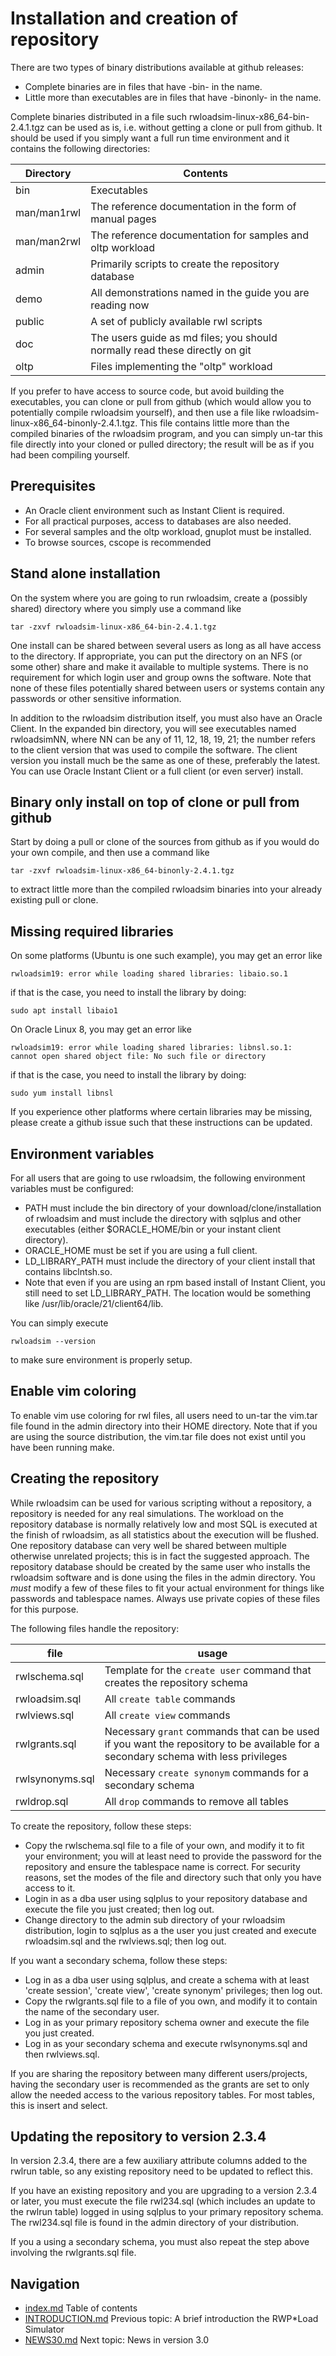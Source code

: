 # Installation and creation of repository

There are two types of binary distributions available at github releases:

* Complete binaries are in files that have -bin- in the name.
* Little more than executables are in files that have -binonly- in the name.

Complete binaries distributed in a file such rwloadsim-linux-x86_64-bin-2.4.1.tgz
can be used as is, i.e. without getting a clone or pull from github.
It should be used if you simply want a full run time environment
and it contains the following directories:

|Directory|Contents|
|---------|--------|
|bin|Executables|
|man/man1rwl|The reference documentation in the form of manual pages|
|man/man2rwl|The reference documentation for samples and oltp workload|
|admin|Primarily scripts to create the repository database|
|demo|All demonstrations named in the guide you are reading now|
|public|A set of publicly available rwl scripts|
|doc|The users guide as md files; you should normally read these directly on git|
|oltp|Files implementing the "oltp" workload|

If you prefer to have access to source code, but avoid building the executables,
you can clone or pull from github (which would allow you to potentially compile
rwloadsim yourself), and then 
use a file like rwloadsim-linux-x86_64-binonly-2.4.1.tgz.
This file contains little more than the compiled binaries of the rwloadsim program,
and you can simply un-tar this file
directly into your cloned or pulled directory; the result will be as if you had
been compiling yourself.

## Prerequisites

 * An Oracle client environment such as Instant Client is required.
 * For all practical purposes, access to databases are also needed.
 * For several samples and the oltp workload, gnuplot must be installed.
 * To browse sources, cscope is recommended

## Stand alone installation

On the system where you are going to run rwloadsim,
create a (possibly shared) directory where you simply
use a command like
```
tar -zxvf rwloadsim-linux-x86_64-bin-2.4.1.tgz
```
One install can be shared between several users as long as all have access to the directory.
If appropriate, you can put the directory on an NFS (or some other) share and make it available to multiple systems.
There is no requirement for which login user and group owns the software.
Note that none of these files potentially shared between users or systems contain any 
passwords or other sensitive information.

In addition to the rwloadsim distribution itself, you must also have an Oracle Client.
In the expanded bin directory, you will see executables named rwloadsimNN, where NN can be any of 11, 12, 18, 19, 21;
the number refers to the client version that was used to compile the software.
The client version you install much be the same as one of these, preferably the latest.
You can use Oracle Instant Client or a full client (or even server) install.

## Binary only install on top of clone or pull from github

Start by doing a pull or clone of the sources from github 
as if you would do your own compile, and then use a command like
```
tar -zxvf rwloadsim-linux-x86_64-binonly-2.4.1.tgz
```
to extract little more than the compiled rwloadsim binaries into your already existing pull or clone.

## Missing required libraries

On some platforms (Ubuntu is one such example), you may get an error like
```
rwloadsim19: error while loading shared libraries: libaio.so.1
```
if that is the case, you need to install the library by doing:
```
sudo apt install libaio1
```

On Oracle Linux 8, you may get an error like
```
rwloadsim19: error while loading shared libraries: libnsl.so.1:
cannot open shared object file: No such file or directory
```
if that is the case, you need to install the library by doing:
```
sudo yum install libnsl
```

If you experience other platforms where certain libraries may be missing, please 
create a github issue such that these instructions can be updated.

## Environment variables

For all users that are going to use rwloadsim, the following environment variables must be configured:

 * PATH must include the bin directory of your download/clone/installation of rwloadsim and must include the directory with sqlplus and other executables (either $ORACLE_HOME/bin or your instant client directory).
 * ORACLE_HOME must be set if you are using a full client.
 * LD_LIBRARY_PATH must include the directory of your client install that contains libclntsh.so.
 * Note that even if you are using an rpm based install of Instant Client, you still need to set LD_LIBRARY_PATH. The location would be something like /usr/lib/oracle/21/client64/lib.

You can simply execute
```
rwloadsim --version
```
to make sure environment is properly setup.

## Enable vim coloring

To enable vim use coloring for rwl files, all users need to un-tar the vim.tar file
found in the admin directory into their HOME directory.
Note that if you are using the source distribution, the vim.tar file does not exist until
you have been running make.

## Creating the repository

While rwloadsim can be used for various scripting without a repository, a repository is needed for any real
simulations.
The workload on the repository database is normally relatively low and most SQL is executed at the finish
of rwloadsim, as all statistics about the execution will be flushed.
One repository database can very well be shared between multiple otherwise unrelated projects; this is in fact
the suggested approach.
The repository database should be created by the same user who installs the rwloadsim software and is
done using the files in the admin directory.
You _must_ modify a few of these files to fit your actual environment for things like passwords and tablespace names.
Always use private copies of these files for this purpose.

The following files handle the repository:

|file|usage|
|----|-----|
|rwlschema.sql|Template for the ```create user``` command that creates the repository schema|
|rwloadsim.sql|All ```create table``` commands|
|rwlviews.sql|All ```create view``` commands|
|rwlgrants.sql|Necessary ```grant``` commands that can be used if you want the repository to be available for a secondary schema with less privileges|
|rwlsynonyms.sql|Necessary ```create synonym``` commands for a secondary schema|
|rwldrop.sql|All ```drop``` commands to remove all tables|

To create the repository, follow these steps:

 * Copy the rwlschema.sql file to a file of your own, and modify it to fit your environment; you will at least need to provide the password for the repository and ensure the tablespace name is correct. For security reasons, set the modes of the file and directory such that only you have access to it.
 * Login in as a dba user using sqlplus to your repository database and execute the file you just created; then log out.
 * Change directory to the admin sub directory of your rwloadsim distribution, login to sqlplus as a the user you just created and execute rwloadsim.sql and the rwlviews.sql; then log out.

If you want a secondary schema, follow these steps:

 * Log in as a dba user using sqlplus, and create a schema with at least 'create session', 'create view', 'create synonym' privileges; then log out.
 * Copy the rwlgrants.sql file to a file of you own, and modify it to contain the name of the secondary user.
 * Log in as your primary repository schema owner and execute the file you just created.
 * Log in as your secondary schema and execute rwlsynonyms.sql and then rwlviews.sql.

If you are sharing the repository between many different users/projects, having the secondary user is recommended as
the grants are set to only allow the needed access to the various repository tables.
For most tables, this is insert and select.

## Updating the repository to version 2.3.4

In version 2.3.4, there are a few auxiliary attribute columns added
to the rwlrun table, so any existing repository need to be updated
to reflect this.

If you have an existing repository and you are upgrading to a version
2.3.4 or later, you must execute the file rwl234.sql (which includes an
update to the rwlrun table) logged in using sqlplus to your primary
repository schema.
The rwl234.sql file is found in the admin directory of your distribution.

If you a using a secondary schema, you must also repeat the step above
involving the rwlgrants.sql file.

## Navigation
* [index.md](index.md#rwpload-simulator-users-guide) Table of contents
* [INTRODUCTION.md](INTRODUCTION.md) Previous topic: A brief introduction the RWP*Load Simulator
* [NEWS30.md](NEWS30.md) Next topic: News in version 3.0
